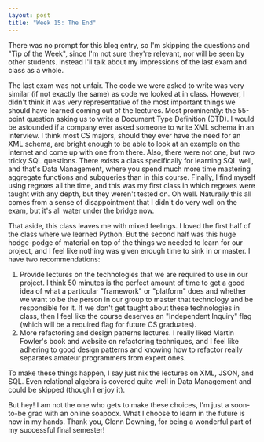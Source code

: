 ```yaml
---
layout: post
title: "Week 15: The End"
---
```


There was no prompt for this blog entry, so I'm skipping the questions and "Tip of the Week", since I'm not sure they're relevant, nor will be seen by other students. Instead I'll talk about my impressions of the last exam and class as a whole.

The last exam was not unfair. The code we were asked to write was very similar (if not exactly the same) as code we looked at in class. However, I didn't think it was very representative of the most important things we should have learned coming out of the lectures. Most prominently: the 55-point question asking us to write a Document Type Definition (DTD). I would be astounded if a company ever asked someone to write XML schema in an interview. I think most CS majors, should they ever have the need for an XML schema, are bright enough to be able to look at an example on the internet and come up with one from there. Also, there were not one, but *two* tricky SQL questions. There exists a class specifically for learning SQL well, and that's Data Management, where you spend much more time mastering aggregate functions and subqueries than in this course. Finally, I find myself using regexes all the time, and this was my first class in which regexes were taught with any depth, but they weren't tested on. Oh well. Naturally this all comes from a sense of disappointment that I didn't do very well on the exam, but it's all water under the bridge now.

That aside, this class leaves me with mixed feelings. I loved the first half of the class where we learned Python. But the second half was this huge hodge-podge of material on top of the things we needed to learn for our project, and I feel like nothing was given enough time to sink in or master. I have two recommendations:

1. Provide lectures on the technologies that we are required to use in our project. I think 50 minutes is the perfect amount of time to get a good idea of what a particular "framework" or "platform" does and whether we want to be the person in our group to master that technology and be responsible for it. If we don't get taught about these technologies in class, then I feel like the course deserves an "Independent Inquiry" flag (which will be a required flag for future CS graduates).
2. More refactoring and design patterns lectures. I really liked Martin Fowler's book and website on refactoring techniques, and I feel like adhering to good design patterns and knowing how to refactor really separates amateur programmers from expert ones.

To make these things happen, I say just nix the lectures on XML, JSON, and SQL. Even relational algebra is covered quite well in Data Management and could be skipped (though I enjoy it).

But hey! I am not the one who gets to make these choices, I'm just a soon-to-be grad with an online soapbox. What I choose to learn in the future is now in my hands. Thank you, Glenn Downing, for being a wonderful part of my successful final semester!